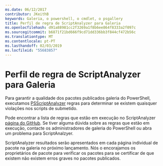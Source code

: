 ```yaml
---
ms.date: 06/12/2017
contributor: JKeithB
keywords: Galeria, o powershell, o cmdlet, o psgallery
title: Perfil de regra de ScriptAnalyzer para Galeria
ms.openlocfilehash: d91a88981cc2f3269a1f8b6ee864f8333a2f097c
ms.sourcegitcommit: b6871f21bd666f9cd71dd336bb3f844cf472b56c
ms.translationtype: MT
ms.contentlocale: pt-PT
ms.lasthandoff: 02/03/2019
ms.locfileid: "55683857"
---
```

# <a name="scriptanalyzer-rule-profile-for-gallery"></a>Perfil de regra de ScriptAnalyzer para Galeria

Para garantir a qualidade dos pacotes publicados galeria do PowerShell, executamos [PSScriptAnalyzer](https://github.com/PowerShell/PSScriptAnalyzer) regras para determinar se existem quaisquer violações nos scripts de submetido.

Pode encontrar a lista de regras que estão em execução no ScriptAnalyzer [página do GitHub](https://github.com/PowerShell/PSScriptAnalyzer/blob/development/Engine/Settings/PSGallery.psd1).
Se tiver alguma dúvida sobre as regras que estão em execução, contacte os administradores de galeria do PowerShell ou abra um problema para ScriptAnalzyer.

ScriptAnalyzer resultados serão apresentados em cada página individual de pacote na galeria no próximo lançamento. Nós o encorajamos os proprietários de pacote para verificar os pacotes para se certificar de que existem não existem erros graves no pacotes publicados.
